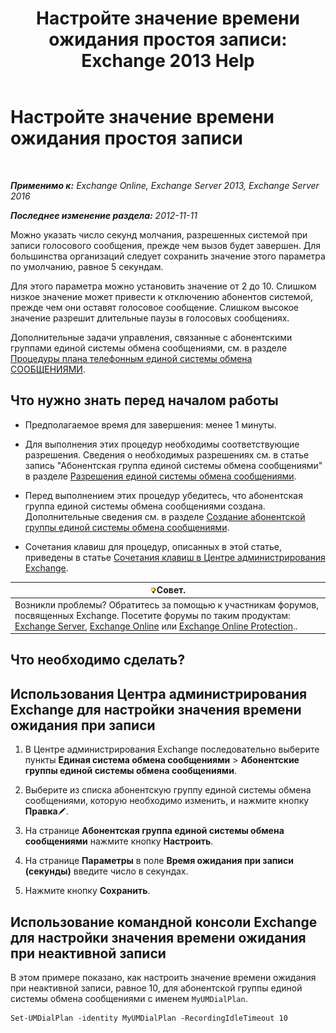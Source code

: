 ﻿---
title: 'Настройте значение времени ожидания простоя записи: Exchange 2013 Help'
TOCTitle: Настройте значение времени ожидания простоя записи
ms:assetid: a7fb9a09-fde9-447d-ad2c-95598405e99b
ms:mtpsurl: https://technet.microsoft.com/ru-ru/library/Ee423550(v=EXCHG.150)
ms:contentKeyID: 50488794
ms.date: 05/22/2018
mtps_version: v=EXCHG.150
ms.translationtype: MT
---

# Настройте значение времени ожидания простоя записи

 

_**Применимо к:** Exchange Online, Exchange Server 2013, Exchange Server 2016_

_**Последнее изменение раздела:** 2012-11-11_

Можно указать число секунд молчания, разрешенных системой при записи голосового сообщения, прежде чем вызов будет завершен. Для большинства организаций следует сохранить значение этого параметра по умолчанию, равное 5 секундам.

Для этого параметра можно установить значение от 2 до 10. Слишком низкое значение может привести к отключению абонентов системой, прежде чем они оставят голосовое сообщение. Слишком высокое значение разрешит длительные паузы в голосовых сообщениях.

Дополнительные задачи управления, связанные с абонентскими группами единой системы обмена сообщениями, см. в разделе [Процедуры плана телефонным единой системы обмена СООБЩЕНИЯМИ](um-dial-plan-procedures-exchange-2013-help.md).

## Что нужно знать перед началом работы

  - Предполагаемое время для завершения: менее 1 минуты.

  - Для выполнения этих процедур необходимы соответствующие разрешения. Сведения о необходимых разрешениях см. в статье запись "Абонентская группа единой системы обмена сообщениями" в разделе [Разрешения единой системы обмена сообщениями](unified-messaging-permissions-exchange-2013-help.md).

  - Перед выполнением этих процедур убедитесь, что абонентская группа единой системы обмена сообщениями создана. Дополнительные сведения см. в разделе [Создание абонентской группы единой системы обмена сообщениями](create-a-um-dial-plan-exchange-2013-help.md).

  - Сочетания клавиш для процедур, описанных в этой статье, приведены в статье [Сочетания клавиш в Центре администрирования Exchange](keyboard-shortcuts-in-the-exchange-admin-center-exchange-online-protection-help.md).

<table>
<thead>
<tr class="header">
<th><img src="images/Bb124558.tip(EXCHG.150).gif" title="Совет" alt="Совет" />Совет.</th>
</tr>
</thead>
<tbody>
<tr class="odd">
<td>Возникли проблемы? Обратитесь за помощью к участникам форумов, посвященных Exchange. Посетите форумы по таким продуктам: <a href="https://go.microsoft.com/fwlink/p/?linkid=60612">Exchange Server</a>, <a href="https://go.microsoft.com/fwlink/p/?linkid=267542">Exchange Online</a> или <a href="https://go.microsoft.com/fwlink/p/?linkid=285351">Exchange Online Protection</a>..</td>
</tr>
</tbody>
</table>


## Что необходимо сделать?

## Использования Центра администрирования Exchange для настройки значения времени ожидания при записи

1.  В Центре администрирования Exchange последовательно выберите пункты **Единая система обмена сообщениями** \> **Абонентские группы единой системы обмена сообщениями**.

2.  Выберите из списка абонентскую группу единой системы обмена сообщениями, которую необходимо изменить, и нажмите кнопку **Правка**![Значок редактирования](images/Bb124582.6f53ccb2-1f13-4c02-bea0-30690e6ea71d(EXCHG.150).gif "Значок редактирования").

3.  На странице **Абонентская группа единой системы обмена сообщениями** нажмите кнопку **Настроить**.

4.  На странице **Параметры** в поле **Время ожидания при записи (секунды)** введите число в секундах.

5.  Нажмите кнопку **Сохранить**.

## Использование командной консоли Exchange для настройки значения времени ожидания при неактивной записи

В этом примере показано, как настроить значение времени ожидания при неактивной записи, равное 10, для абонентской группы единой системы обмена сообщениями с именем `MyUMDialPlan`.

    Set-UMDialPlan -identity MyUMDialPlan -RecordingIdleTimeout 10

